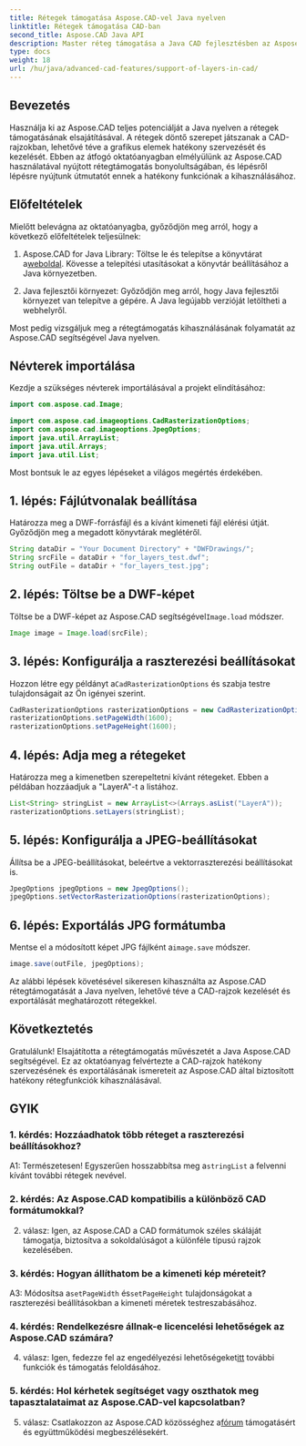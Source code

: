 ```yaml
---
title: Rétegek támogatása Aspose.CAD-vel Java nyelven
linktitle: Rétegek támogatása CAD-ban
second_title: Aspose.CAD Java API
description: Master réteg támogatása a Java CAD fejlesztésben az Aspose.CAD segítségével. Könnyedén rendezheti és exportálhatja a rajzokat.
type: docs
weight: 18
url: /hu/java/advanced-cad-features/support-of-layers-in-cad/
---
```

## Bevezetés

Használja ki az Aspose.CAD teljes potenciálját a Java nyelven a rétegek támogatásának elsajátításával. A rétegek döntő szerepet játszanak a CAD-rajzokban, lehetővé téve a grafikus elemek hatékony szervezését és kezelését. Ebben az átfogó oktatóanyagban elmélyülünk az Aspose.CAD használatával nyújtott rétegtámogatás bonyolultságában, és lépésről lépésre nyújtunk útmutatót ennek a hatékony funkciónak a kihasználásához.

## Előfeltételek

Mielőtt belevágna az oktatóanyagba, győződjön meg arról, hogy a következő előfeltételek teljesülnek:

1.  Aspose.CAD for Java Library: Töltse le és telepítse a könyvtárat a[weboldal](https://releases.aspose.com/cad/java/). Kövesse a telepítési utasításokat a könyvtár beállításához a Java környezetben.

2. Java fejlesztői környezet: Győződjön meg arról, hogy Java fejlesztői környezet van telepítve a gépére. A Java legújabb verzióját letöltheti a webhelyről.

Most pedig vizsgáljuk meg a rétegtámogatás kihasználásának folyamatát az Aspose.CAD segítségével Java nyelven.

## Névterek importálása

Kezdje a szükséges névterek importálásával a projekt elindításához:

```java
import com.aspose.cad.Image;

import com.aspose.cad.imageoptions.CadRasterizationOptions;
import com.aspose.cad.imageoptions.JpegOptions;
import java.util.ArrayList;
import java.util.Arrays;
import java.util.List;
```

Most bontsuk le az egyes lépéseket a világos megértés érdekében.

## 1. lépés: Fájlútvonalak beállítása

Határozza meg a DWF-forrásfájl és a kívánt kimeneti fájl elérési útját. Győződjön meg a megadott könyvtárak meglétéről.

```java
String dataDir = "Your Document Directory" + "DWFDrawings/";
String srcFile = dataDir + "for_layers_test.dwf";
String outFile = dataDir + "for_layers_test.jpg";
```

## 2. lépés: Töltse be a DWF-képet

 Töltse be a DWF-képet az Aspose.CAD segítségével`Image.load` módszer.

```java
Image image = Image.load(srcFile);
```

## 3. lépés: Konfigurálja a raszterezési beállításokat

 Hozzon létre egy példányt a`CadRasterizationOptions` és szabja testre tulajdonságait az Ön igényei szerint.

```java
CadRasterizationOptions rasterizationOptions = new CadRasterizationOptions();
rasterizationOptions.setPageWidth(1600);
rasterizationOptions.setPageHeight(1600);
```

## 4. lépés: Adja meg a rétegeket

Határozza meg a kimenetben szerepeltetni kívánt rétegeket. Ebben a példában hozzáadjuk a "LayerA"-t a listához.

```java
List<String> stringList = new ArrayList<>(Arrays.asList("LayerA"));
rasterizationOptions.setLayers(stringList);
```

## 5. lépés: Konfigurálja a JPEG-beállításokat

Állítsa be a JPEG-beállításokat, beleértve a vektorraszterezési beállításokat is.

```java
JpegOptions jpegOptions = new JpegOptions();
jpegOptions.setVectorRasterizationOptions(rasterizationOptions);
```

## 6. lépés: Exportálás JPG formátumba

 Mentse el a módosított képet JPG fájlként a`image.save` módszer.

```java
image.save(outFile, jpegOptions);
```

Az alábbi lépések követésével sikeresen kihasználta az Aspose.CAD rétegtámogatását a Java nyelven, lehetővé téve a CAD-rajzok kezelését és exportálását meghatározott rétegekkel.

## Következtetés

Gratulálunk! Elsajátította a rétegtámogatás művészetét a Java Aspose.CAD segítségével. Ez az oktatóanyag felvértezte a CAD-rajzok hatékony szervezésének és exportálásának ismereteit az Aspose.CAD által biztosított hatékony rétegfunkciók kihasználásával.

## GYIK

### 1. kérdés: Hozzáadhatok több réteget a raszterezési beállításokhoz?

 A1: Természetesen! Egyszerűen hosszabbítsa meg a`stringList` a felvenni kívánt további rétegek nevével.

### 2. kérdés: Az Aspose.CAD kompatibilis a különböző CAD formátumokkal?

2. válasz: Igen, az Aspose.CAD a CAD formátumok széles skáláját támogatja, biztosítva a sokoldalúságot a különféle típusú rajzok kezelésében.

### 3. kérdés: Hogyan állíthatom be a kimeneti kép méreteit?

 A3: Módosítsa a`setPageWidth` és`setPageHeight` tulajdonságokat a raszterezési beállításokban a kimeneti méretek testreszabásához.

### 4. kérdés: Rendelkezésre állnak-e licencelési lehetőségek az Aspose.CAD számára?

 4. válasz: Igen, fedezze fel az engedélyezési lehetőségeket[itt](https://purchase.aspose.com/buy) további funkciók és támogatás feloldásához.

### 5. kérdés: Hol kérhetek segítséget vagy oszthatok meg tapasztalataimat az Aspose.CAD-vel kapcsolatban?

5. válasz: Csatlakozzon az Aspose.CAD közösséghez a[fórum](https://forum.aspose.com/c/cad/19) támogatásért és együttműködési megbeszélésekért.